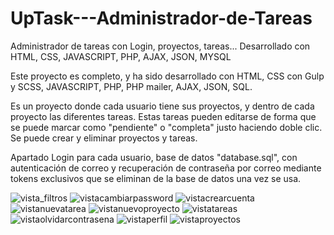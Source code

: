 # UpTask---Administrador-de-Tareas
Administrador de tareas con Login, proyectos, tareas... Desarrollado con HTML, CSS, JAVASCRIPT, PHP, AJAX, JSON, MYSQL

Este proyecto es completo, y ha sido desarrollado con HTML, CSS con Gulp y SCSS, JAVASCRIPT, PHP, PHP mailer, AJAX, JSON, SQL.

Es un proyecto donde cada usuario tiene sus proyectos, y dentro de cada proyecto las diferentes tareas. Estas tareas pueden editarse de forma que se puede marcar como
"pendiente" o "completa" justo haciendo doble clic.
Se puede crear y eliminar proyectos y tareas.

Apartado Login para cada usuario, base de datos "database.sql", con autenticación de correo y recuperación de contraseña por correo mediante tokens exclusivos que se
eliminan de la base de datos una vez se usa.

![vista_filtros](https://user-images.githubusercontent.com/55546022/167819406-70dc3467-1322-4159-815a-144117bcdafa.png)
![vistacambiarpassword](https://user-images.githubusercontent.com/55546022/167819419-51ff34b8-50eb-4862-861b-187f1acf913a.png)
![vistacrearcuenta](https://user-images.githubusercontent.com/55546022/167819432-846798c2-dae9-4ff2-8c24-cdfa9858c019.png)
![vistanuevatarea](https://user-images.githubusercontent.com/55546022/167819445-6cf8fe08-d929-418f-b59d-148e58e90587.png)
![vistanuevoproyecto](https://user-images.githubusercontent.com/55546022/167819446-97c06c59-8aeb-4e8d-8b0d-4e470b0e7b99.png)
![vistatareas](https://user-images.githubusercontent.com/55546022/167819463-54dbe4d3-749d-4bb6-bf02-226c3906eb70.png)
![vistaolvidarcontrasena](https://user-images.githubusercontent.com/55546022/167819464-8599fcec-9c53-462f-8299-cd8b1a155b25.png)
![vistaperfil](https://user-images.githubusercontent.com/55546022/167819467-b88133be-d312-4c6e-8aaf-1a6213d3cfc8.png)
![vistaproyectos](https://user-images.githubusercontent.com/55546022/167819468-2a9f18f8-4bb9-4455-9e96-b53fa23d2215.png)
